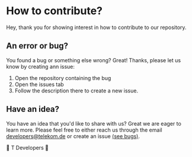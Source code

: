 # How to contribute?

Hey, thank you for showing interest in how to contribute to our repository.


## An error or bug?

You found a bug or something else wrong? Great! Thanks, please let us know by creating ann issue:
1. Open the repository containing the bug
2. Open the issues tab
3. Follow the description there to create a new issue.

## Have an idea?

You have an idea that you'd like to share with us? Great we are eager to learn more. Please feel free to either reach us through the email developers@telekom.de or create an issue [(see bugs)](#an-error-or-bug).


🥰 T Developers 🥰
